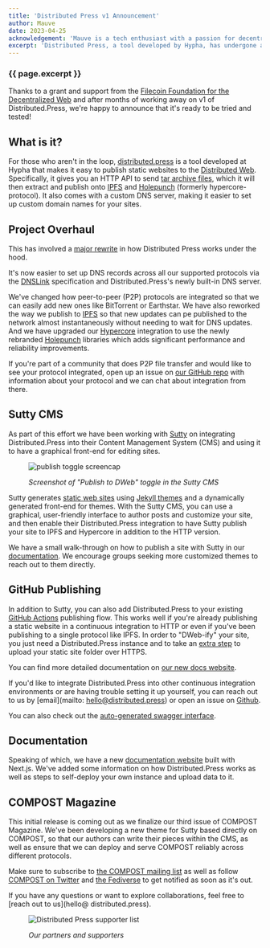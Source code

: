 ```yaml
---
title: 'Distributed Press v1 Announcement'
author: Mauve
date: 2023-04-25
acknowledgement: 'Mauve is a tech enthusiast with a passion for decentralization. They work on Distributed Press, as well as Agregore, a web browser that combines different peer to peer protocols.'
excerpt: 'Distributed Press, a tool developed by Hypha, has undergone a major rewrite. We are excited to share the latest version.'
---
```

### {{ page.excerpt }}
Thanks to a grant and support from the [Filecoin Foundation for the Decentralized Web](https://www.ffdweb.org/) and after months of working away on v1 of Distributed.Press, we're happy to announce that it's ready to be tried and tested!

## What is it?

For those who aren't in the loop, [distributed.press](https://distributed.press/) is a tool developed at Hypha that makes it easy to publish static websites to the [Distributed Web](https://getdweb.net/). Specifically, it gives you an HTTP API to send <a href="https://en.wikipedia.org/wiki/Tar_(computing)">tar archive files</a>, which it will then extract and publish onto [IPFS](https://ipfs.tech/) and [Holepunch](https://holepunch.to/) (formerly hypercore-protocol). It also comes with a custom DNS server, making it easier to set up custom domain names for your sites.

## Project Overhaul

This has involved a [major rewrite](https://github.com/hyphacoop/api.distributed.press/pull/48) in how Distributed Press works under the hood.

It's now easier to set up DNS records across all our supported protocols via the [DNSLink](https://www.dnslink.io/) specification and Distributed.Press's newly built-in DNS server. 

We've changed how peer-to-peer (P2P) protocols are integrated so that we can easily add new ones like BitTorrent or Earthstar. We have also reworked the way we publish to [IPFS](https://www.ipfs.tech/) so that new updates can pe published to the network almost instantaneously without needing to wait for DNS updates. And we have upgraded our [Hypercore](https://github.com/hypercore-protocol) integration to use the newly rebranded [Holepunch](https://holepunch.to/) libraries which adds significant performance and reliability improvements.

If you're part of a community that does P2P file transfer and would like to see your protocol integrated, open up an issue on [our GitHub repo](https://github.com/hyphacoop/api.distributed.press/issues/new?assignees=&labels=&template=support_new_protocol.md&title=Support+new+protocol%3A+) with information about your protocol and we can chat about integration from there.

## Sutty CMS

As part of this effort we have been working with [Sutty](https://sutty.nl/en/) on integrating Distributed.Press into their Content Management System (CMS) and using it to have a graphical front-end for editing sites.

<figure>

<img
  src="{{ 'assets/images/posts/2023-04-25-dp-publish-to-dweb-toggle.png' | relative_url }}"
  alt="publish toggle screencap"
/>

<figcaption align = "left"><em>Screenshot of "Publish to DWeb" toggle in the Sutty CMS</em></figcaption>
    
</figure>

Sutty generates [static web sites](https://en.wikipedia.org/wiki/Static_web_page) using [Jekyll themes](https://jekyllrb.com/) and a dynamically generated front-end for themes. With the Sutty CMS, you can use a graphical, user-friendly interface to author posts and customize your site, and then enable their Distributed.Press integration to have Sutty publish your site to IPFS and Hypercore in addition to the HTTP version.

We have a small walk-through on how to publish a site with Sutty in our [documentation](https://docs.distributed.press/deployment/sutty). We encourage groups seeking more customized themes to reach out to them directly.

## GitHub Publishing

In addition to Sutty, you can also add Distributed.Press to your existing [GitHub Actions](https://docs.github.com/en/actions) publishing flow. This works well if you're already publishing a static website in a continuous integration to HTTP or even if you've been publishing to a single protocol like IPFS. In order to "DWeb-ify" your site, you just need a Distributed.Press instance and to take an [extra step](https://github.com/marketplace/actions/publish-to-distributed-press) to upload your static site folder over HTTPS.

You can find more detailed documentation on [our new docs website](https://docs.github.com/en/actions).

If you'd like to integrate Distributed.Press into other continuous integration environments or are having trouble setting it up yourself, you can reach out to us by [email](mailto: hello@distributed.press) or open an issue on [Github](https://github.com/hyphacoop/distributed.press).

You can also check out the [auto-generated swagger interface](https://api.distributed.press/v1/docs/static/index.html). 

## Documentation

Speaking of which, we have a new [documentation website](https://docs.distributed.press/) built with Next.js. We've added some information on how Distributed.Press works as well as steps to self-deploy your own instance and upload data to it.

## COMPOST Magazine

This initial release is coming out as we finalize our third issue of COMPOST Magazine. We've been developing a new theme for Sutty based directly on COMPOST, so that our authors can write their pieces within the CMS, as well as ensure that we can deploy and serve COMPOST reliably across different protocols.

Make sure to subscribe to [the COMPOST mailing list](https://lists.hypha.coop/cgi-bin/mailman/listinfo/compost) as well as follow [COMPOST on Twitter](https://twitter.com/COMPOSTmag) and [the Fediverse](https://social.coop/@compost) to get notified as soon as it's out. 

If you have any questions or want to explore collaborations, feel free to [reach out to us](hello@ distributed.press).

<figure>

<img
  src="{{ 'assets/images/posts/2023-04-25-supporters.png' | relative_url }}"
  alt="Distributed Press supporter list"
/>

<figcaption align = "left"><em>Our partners and supporters</em></figcaption>
    
</figure>

